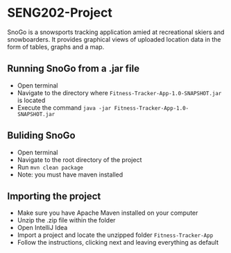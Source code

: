 # SENG202-Project

SnoGo is a snowsports tracking application amied at recreational skiers and snowboarders. It provides graphical views of uploaded location data in the form of tables, graphs and a map.

## Running SnoGo from a .jar file
  - Open terminal 
  - Navigate to the directory where `Fitness-Tracker-App-1.0-SNAPSHOT.jar` is located
  - Execute the command `java -jar Fitness-Tracker-App-1.0-SNAPSHOT.jar`
  
## Buliding SnoGo
  - Open terminal
  - Navigate to the root directory of the project
  - Run `mvn clean package`
  - Note: you must have maven installed
  
## Importing the project
  - Make sure you have Apache Maven installed on your computer
  - Unzip the .zip file within the folder
  - Open IntelliJ Idea
  - Import a project and locate the unzipped folder `Fitness-Tracker-App`
  - Follow the instructions, clicking next and leaving everything as default
